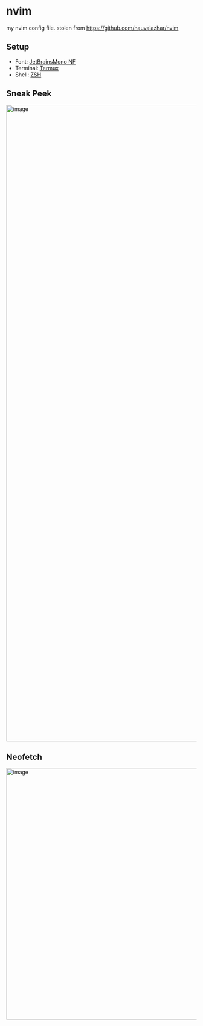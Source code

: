 # nvim

my nvim config file. stolen from https://github.com/nauvalazhar/nvim

## Setup
- Font: [JetBrainsMono NF](https://www.nerdfonts.com/font-downloads)
- Terminal: [Termux](https://github.com/termux/termux-app)
- Shell: [ZSH](https://ohmyz.sh/)



## Sneak Peek

<img width="1680" alt="image" src="https://github.com/Adstart5672/nvim/assets/106436964/92f14ee0-82cb-429b-a157-459fca9ee6db">

## Neofetch

<img width="664" alt="image" src="https://github.com/Adstart5672/nvim/assets/106436964/62ee4bdf-f7a2-431d-b64b-a06cf8dc7a9a">

